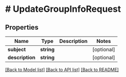 # # UpdateGroupInfoRequest

## Properties

Name | Type | Description | Notes
------------ | ------------- | ------------- | -------------
**subject** | **string** |  | [optional]
**description** | **string** |  | [optional]

[[Back to Model list]](../../README.md#models) [[Back to API list]](../../README.md#endpoints) [[Back to README]](../../README.md)
